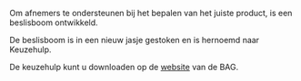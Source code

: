 Om afnemers te ondersteunen bij het bepalen van het juiste product, is een beslisboom ontwikkeld.  

De beslisboom is in een nieuw jasje gestoken en is hernoemd naar Keuzehulp.

De keuzehulp kunt u downloaden op de [website](https://www.kadaster.nl/-/keuzehulp-bag-producten) van de BAG.
  
